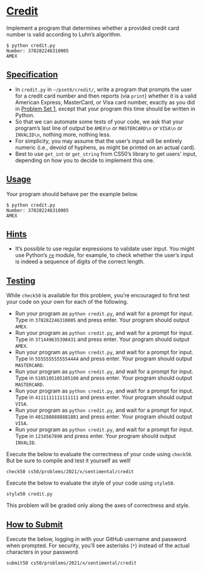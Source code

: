 [Credit](#credit)
=================

Implement a program that determines whether a provided credit card number is valid according to Luhn’s algorithm.

    $ python credit.py
    Number: 378282246310005
    AMEX


[Specification](#specification)
-------------------------------

*   In `credit.py` in `~/pset6/credit/`, write a program that prompts the user for a credit card number and then reports (via `print`) whether it is a valid American Express, MasterCard, or Visa card number, exactly as you did in [Problem Set 1](../../1/), except that your program this time should be written in Python.
*   So that we can automate some tests of your code, we ask that your program’s last line of output be `AMEX\n` or `MASTERCARD\n` or `VISA\n` or `INVALID\n`, nothing more, nothing less.
*   For simplicity, you may assume that the user’s input will be entirely numeric (i.e., devoid of hyphens, as might be printed on an actual card).
*   Best to use `get_int` or `get_string` from CS50’s library to get users’ input, depending on how you to decide to implement this one.

[Usage](#usage)
---------------

Your program should behave per the example below.

    $ python credit.py
    Number: 378282246310005
    AMEX


[Hints](#hints)
---------------

*   It’s possible to use regular expressions to validate user input. You might use Python’s [`re`](https://docs.python.org/3/library/re.html) module, for example, to check whether the user’s input is indeed a sequence of digits of the correct length.

[Testing](#testing)
-------------------

While `check50` is available for this problem, you’re encouraged to first test your code on your own for each of the following.

*   Run your program as `python credit.py`, and wait for a prompt for input. Type in `378282246310005` and press enter. Your program should output `AMEX`.
*   Run your program as `python credit.py`, and wait for a prompt for input. Type in `371449635398431` and press enter. Your program should output `AMEX`.
*   Run your program as `python credit.py`, and wait for a prompt for input. Type in `5555555555554444` and press enter. Your program should output `MASTERCARD`.
*   Run your program as `python credit.py`, and wait for a prompt for input. Type in `5105105105105100` and press enter. Your program should output `MASTERCARD`.
*   Run your program as `python credit.py`, and wait for a prompt for input. Type in `4111111111111111` and press enter. Your program should output `VISA`.
*   Run your program as `python credit.py`, and wait for a prompt for input. Type in `4012888888881881` and press enter. Your program should output `VISA`.
*   Run your program as `python credit.py`, and wait for a prompt for input. Type in `1234567890` and press enter. Your program should output `INVALID`.

Execute the below to evaluate the correctness of your code using `check50`. But be sure to compile and test it yourself as well!

    check50 cs50/problems/2021/x/sentimental/credit


Execute the below to evaluate the style of your code using `style50`.

    style50 credit.py


This problem will be graded only along the axes of correctness and style.

[How to Submit](#how-to-submit)
-------------------------------

Execute the below, logging in with your GitHub username and password when prompted. For security, you’ll see asterisks (`*`) instead of the actual characters in your password.

    submit50 cs50/problems/2021/x/sentimental/credit
